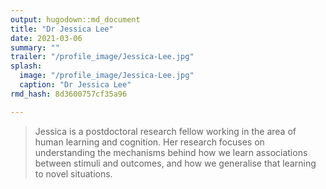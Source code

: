 ```yaml
---
output: hugodown::md_document
title: "Dr Jessica Lee"
date: 2021-03-06
summary: ""
trailer: "/profile_image/Jessica-Lee.jpg"
splash:
  image: "/profile_image/Jessica-Lee.jpg"
  caption: "Dr Jessica Lee"
rmd_hash: 8d3600757cf35a96

---
```


> Jessica is a postdoctoral research fellow working in the area of human learning and cognition. Her research focuses on understanding the mechanisms behind how we learn associations between stimuli and outcomes, and how we generalise that learning to novel situations.

